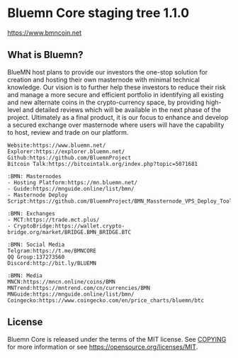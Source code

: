 Bluemn Core staging tree 1.1.0
===============================

https://www.bmncoin.net


What is Bluemn?
----------------

BlueMN host plans to provide our investors the one-stop solution for creation and hosting their own masternode with minimal technical knowledge. Our vision is to further help these investors to reduce their risk and manage a more secure and efficient portfolio in identifying all existing and new alternate coins in the crypto-currency space, by providing high-level and detailed reviews which will be available in the next phase of the project. Ultimately as a final product, it is our focus to enhance and develop a secured exchange over masternode where users will have the capability to host, review and trade on our platform.


```
Website:https://www.bluemn.net/
Explorer:https://explorer.bluemn.net/
Github:https://github.com/BluemnProject
Bitcoin Talk:https://bitcointalk.org/index.php?topic=5071681

:BMN: Masternodes
- Hosting Platform:https://mn.bluemn.net/
- Guide:https://mnguide.online/list/bmn/
- Masternode Deploy Script:https://github.com/BluemnProject/BMN_Massternode_VPS_Deploy_Tools

:BMN: Exchanges
- MCT:https://trade.mct.plus/ 
- CryptoBridge:https://wallet.crypto-bridge.org/market/BRIDGE.BMN_BRIDGE.BTC

:BMN: Social Media
Telgram:https://t.me/BMNCORE
QQ Group:137273560
Discord:http://bit.ly/BLUEMN

:BMN: Media
MNCN:https://mncn.online/coins/BMN
MNTrend:https://mntrend.com/cn/currencies/BMN
MNGuide:https://mnguide.online/list/bmn/
Coingecko:https://www.coingecko.com/en/price_charts/bluemn/btc

```
License
-------

Bluemn Core is released under the terms of the MIT license. See [COPYING](COPYING) for more
information or see https://opensource.org/licenses/MIT.
